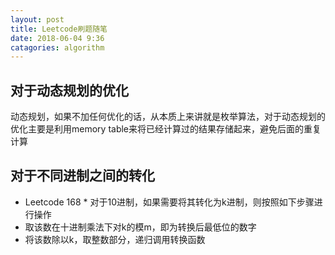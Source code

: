```yaml
---
layout: post
title: Leetcode刷题随笔
date: 2018-06-04 9:36
catagories: algorithm
---
```


## 对于动态规划的优化  
动态规划，如果不加任何优化的话，从本质上来讲就是枚举算法，对于动态规划的优化主要是利用memory table来将已经计算过的结果存储起来，避免后面的重复计算

## 对于不同进制之间的转化
* Leetcode 168 *
对于10进制，如果需要将其转化为k进制，则按照如下步骤进行操作  
* 取该数在十进制乘法下对k的模m，即为转换后最低位的数字  
* 将该数除以k，取整数部分，递归调用转换函数